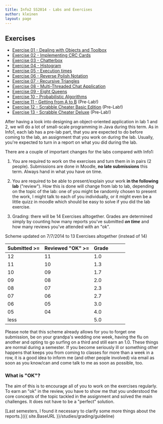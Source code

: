 ```yaml
---
title: Info2 SS2014 - Labs and Exercises
author: kleinen
layout: page
---
```



## Exercises
* [Exercise 01 - Dealing with Objects and Toolbox](lab-01)
* [Exercise 02 - Implementing CRC Cards](lab-02)
* [Exercise 03 - Chatterbox](lab-03)
* [Exercise 04 - Histogram](lab-04)
* [Exercise 05 - Execution times](lab-05)
* [Exercise 06 - Reverse Polish Notation](lab-06)
* [Exercise 07 - Recursive Triangles](lab-07)
* [Exercise 08 - Multi-Threaded Chat Application](lab-08)
* [Exercise 09 - Eight Queens](lab-09)
* [Exercise 10 - Probabilistic Algorithms](lab-10)
* [Exercise 11 - Getting from A to B](lab-11) (Pre-Lab!)
* [Exercise 12 - Scrabble Cheater Basic Edition](lab-12) (Pre-Lab!)
* [Exercise 13 - Scrabble Cheater Deluxe](lab-13) (Pre-Lab!)



After having a look into designing an object-oriented application in lab 1 and 2, we will do a lot of small-scale programming in Java during this term. As in Info1, each lab has a pre-lab part, that you are expected to do before coming to the lab, an assignment that you work on during the lab. Usually, you're expected to turn in a report on what you did during the lab.

There are a couple of important changes for the labs compared with Info1:

1. You are required to work on the exercises and turn them in in pairs (2 people). Submissions are done in Moodle, **no late submissions** this term. Always hand in what you have on time.

1. You are required to be able to present/explain your work **in the following lab** ("review"). How this is done will change from lab to lab, depending on the topic of the lab: one of you might be randomly chosen to present the work, I might talk to each of you individually, or it might even be a little quizz in moodle which should be easy to solve if you did the lab exercise.

1. Grading: there will be 14 Exercises alltogether. Grades are determined simply by counting how many reports you've submitted ***on time*** and how many reviews you've attended with an "ok".

Scheme updated on 7/7/2014 to 13 Exercises altogether (instead of 14)

| Submitted >= | Reviewed "OK" >= | Grade |  |  |  |
|:-------------|:-----------------|:------|:-|:-|:-|
| 12           | 11               | 1.0   |  |  |  |
| 11           | 10               | 1.3   |  |  |  |
| 10           | 09               | 1.7   |  |  |  |
| 09           | 08               | 2.0   |  |  |  |
| 08           | 07               | 2.3   |  |  |  |
| 07           | 06               | 2.7   |  |  |  |
| 06           | 05               | 3.0   |  |  |  |
| 05           | 04               | 4.0   |  |  |  |
| less         |                  | 5.0   |  |  |  |


Please note that this scheme already allows for you to forget one submission, be on your grandpa's wedding one week, having the flu on another and opting to go surfing on a third and still earn an 1.0. These things are normal during a semester. If you become seriously ill or something other happens that keeps you from coming to classes for more
than a week in a row, it is a good idea to inform me (and other people involved) via email as soon as you know/can and come talk to me as soon as possible, too.

### What is "OK"?

The aim of this is to encourage all of you to work on the exercises regularly. To earn an "ok" in the review, you have to show me that you understood the core concepts of the topic tackled in the assignment and solved the main challenges. It does not have to be a "perfect" solution.




[Last semesters, I found it necessary to clarify some more things about the reports.]({{ site.BaseURL }}/studies/grading/guideline)
